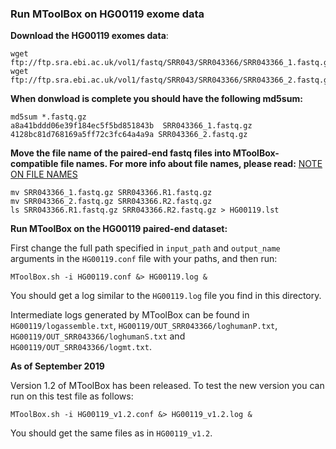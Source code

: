 <h3>Run MToolBox on HG00119 exome data</h3>


**Download the HG00119 exomes data**:


```
wget ftp://ftp.sra.ebi.ac.uk/vol1/fastq/SRR043/SRR043366/SRR043366_1.fastq.gz
wget ftp://ftp.sra.ebi.ac.uk/vol1/fastq/SRR043/SRR043366/SRR043366_2.fastq.gz
```

**When donwload is complete you should have the following md5sum:**


```
md5sum *.fastq.gz
a8a41bddd06e39f184ec5f5bd851843b  SRR043366_1.fastq.gz
4128bc81d768169a5ff72c3fc64a4a9a SRR043366_2.fastq.gz
```

**Move the file name of the paired-end fastq files into MToolBox-compatible file names. For more info about file names, please read:** [NOTE ON FILE NAMES](https://github.com/mitoNGS/MToolBox/wiki/Requirements)


```
mv SRR043366_1.fastq.gz SRR043366.R1.fastq.gz
mv SRR043366_2.fastq.gz	SRR043366.R2.fastq.gz
ls SRR043366.R1.fastq.gz SRR043366.R2.fastq.gz > HG00119.lst
```

**Run MToolBox on the HG00119 paired-end dataset:**


First change the full path specified in `input_path` and `output_name` arguments in the `HG00119.conf` file with your paths, and then run:


```
MToolBox.sh -i HG00119.conf &> HG00119.log &
```

You should get a log similar to the `HG00119.log` file you find in this directory.

Intermediate logs generated by MToolBox can be found in `HG00119/logassemble.txt`, `HG00119/OUT_SRR043366/loghumanP.txt`, `HG00119/OUT_SRR043366/loghumanS.txt`
and `HG00119/OUT_SRR043366/logmt.txt`.

**As of September 2019**

Version 1.2 of MToolBox has been released. To test the new version you can run on this test file as follows:


```
MToolBox.sh -i HG00119_v1.2.conf &> HG00119_v1.2.log &
```

You should get the same files as in `HG00119_v1.2`.



